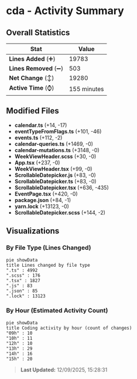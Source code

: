 # cda - Activity Summary 

## Overall Statistics

| Stat                   | Value                                                             |
| ---------------------- | ----------------------------------------------------------------- |
| **Lines Added** (➕)   | 19783                                          |
| **Lines Removed** (➖) | 503                                        |
| **Net Change** (↕)    | 19280                |
| **Active Time** (⌚)   | 155 minutes |


## Modified Files
- **calendar.ts** (+14, -17)
- **eventTypeFromFlags.ts** (+101, -46)
- **events.ts** (+112, -2)
- **calendar-queries.ts** (+1469, -0)
- **calendar-mutations.ts** (+3148, -0)
- **WeekViewHeader.scss** (+30, -0)
- **App.tsx** (+237, -0)
- **WeekViewHeader.tsx** (+99, -0)
- **ScrollableDatepicker.js** (+83, -0)
- **ScrollableDatepicker.ts** (+83, -0)
- **ScrollableDatepicker.tsx** (+636, -435)
- **EventPage.tsx** (+420, -0)
- **package.json** (+84, -1)
- **yarn.lock** (+13123, -0)
- **ScrollableDatepicker.scss** (+144, -2)

## Visualizations

### By File Type (Lines Changed)

```mermaid
pie showData
title Lines changed by file type
".ts" : 4992
".scss" : 176
".tsx" : 1827
".js" : 83
".json" : 85
".lock" : 13123
```

### By Hour (Estimated Activity Count)

```mermaid
pie showData
title Coding activity by hour (count of changes)
"09h" : 10
"10h" : 11
"12h" : 10
"13h" : 29
"14h" : 16
"15h" : 20
```


> **Last Updated:** 12/09/2025, 15:28:31